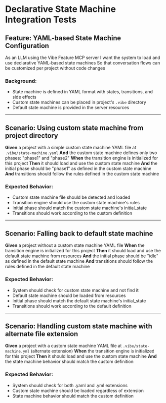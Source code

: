 # Declarative State Machine Integration Tests

## Feature: YAML-based State Machine Configuration

As an LLM using the Vibe Feature MCP server
I want the system to load and use declarative YAML-based state machines
So that conversation flows can be customized per project without code changes

### Background:

- State machine is defined in YAML format with states, transitions, and side effects
- Custom state machines can be placed in project's `.vibe` directory
- Default state machine is provided in the server resources

---

## Scenario: Using custom state machine from project directory

**Given** a project with a simple custom state machine YAML file at `.vibe/state-machine.yaml`
**And** the custom state machine defines only two phases: "phase1" and "phase2"
**When** the transition engine is initialized for this project
**Then** it should load and use the custom state machine
**And** the initial phase should be "phase1" as defined in the custom state machine
**And** transitions should follow the rules defined in the custom state machine

### Expected Behavior:

- Custom state machine file should be detected and loaded
- Transition engine should use the custom state machine's rules
- Initial phase should match the custom state machine's initial_state
- Transitions should work according to the custom definition

---

## Scenario: Falling back to default state machine

**Given** a project without a custom state machine YAML file
**When** the transition engine is initialized for this project
**Then** it should load and use the default state machine from resources
**And** the initial phase should be "idle" as defined in the default state machine
**And** transitions should follow the rules defined in the default state machine

### Expected Behavior:

- System should check for custom state machine and not find it
- Default state machine should be loaded from resources
- Initial phase should match the default state machine's initial_state
- Transitions should work according to the default definition

---

## Scenario: Handling custom state machine with alternate file extension

**Given** a project with a custom state machine YAML file at `.vibe/state-machine.yml` (alternate extension)
**When** the transition engine is initialized for this project
**Then** it should load and use the custom state machine
**And** the state machine behavior should match the custom definition

### Expected Behavior:

- System should check for both .yaml and .yml extensions
- Custom state machine should be loaded regardless of extension
- State machine behavior should match the custom definition
